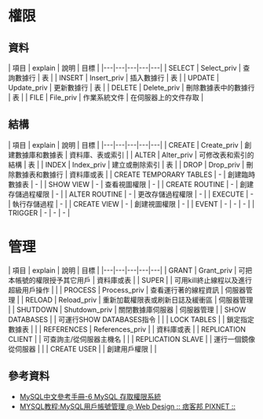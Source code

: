 # 權限

## 資料

| 項目  | explain  | 說明 | 目標 |
|---|---|---|---|---|
| SELECT  | Select_priv | 查詢數據行 | 表 |
| INSERT  | Insert_priv | 插入數據行 | 表 |
| UPDATE  | Update_priv | 更新數據行 | 表 |
| DELETE  | Delete_priv | 刪除數據表中的數據行 | 表 |
| FILE  | File_priv | 作業系統文件 | 在伺服器上的文件存取 |

## 結構

| 項目  | explain  | 說明 | 目標 |
|---|---|---|---|---|
| CREATE  | Create_priv | 創建數據庫和數據表 | 資料庫、表或索引 |
| ALTER  | Alter_priv | 可修改表和索引的結構 | 表 |
| INDEX  | Index_priv | 建立或刪除索引 | 表 |
| DROP  | Drop_priv |  刪除數據表和數據行 | 資料庫或表 |
| CREATE TEMPORARY TABLES  | - | 創建臨時數據表 | - |
| SHOW VIEW  | - | 查看視圖權限 | - |
| CREATE ROUTINE  | - | 創建存儲過程權限 | - |
| ALTER ROUTINE  | - | 更改存儲過程權限 | - |
| EXECUTE  | - | 執行存儲過程 | - |
| CREATE VIEW  | - | 創建視圖權限 | - |
| EVENT  | - | - | - |
| TRIGGER  | - | - | - |


# 管理

| 項目  | explain  | 說明 | 目標 |
|---|---|---|---|---|
| GRANT  | Grant_priv | 可把本帳號的權限授予其它用戶 | 資料庫或表 |
| SUPER  |  | 可用kill終止線程以及進行超級用戶操作 |  |
| PROCESS  | Process_priv | 查看運行著的線程資訊 | 伺服器管理 |
| RELOAD  | Reload_priv | 重新加載權限表或刷新日誌及緩衝區 | 伺服器管理 |
| SHUTDOWN  | Shutdown_priv | 關閉數據庫伺服器 | 伺服器管理 |
| SHOW DATABASES  |  | 可運行SHOW DATABASES指令 |  |
| LOCK TABLES  |  | 鎖定指定數據表 |  |
| REFERENCES  | References_priv |  | 資料庫或表 |
| REPLICATION CLIENT  |  | 可查詢主/從伺服器主機名 |  |
| REPLICATION SLAVE  |  | 運行一個鏡像從伺服器 |  |
| CREATE USER  |  | 創建用戶權限 |  |



## 參考資料
* [MySQL中文參考手冊-6 MySQL 存取權限系統](http://twpug.net/docs/mysql323/manual_Privilege_system.html)
* [MYSQL教程:MySQL用戶帳號管理 @ Web Design :: 痞客邦 PIXNET ::](http://dettori.pixnet.net/blog/post/5258187-mysql%E6%95%99%E7%A8%8B%3Amysql%E7%94%A8%E6%88%B6%E5%B8%B3%E8%99%9F%E7%AE%A1%E7%90%86)


